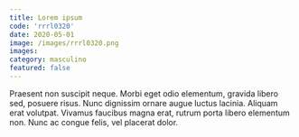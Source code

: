 ```yaml
---
title: Lorem ipsum
code: 'rrrl0320'
date: 2020-05-01
image: /images/rrrl0320.png
images:
category: masculino
featured: false
---
```


Praesent non suscipit neque. Morbi eget odio elementum, gravida libero sed, posuere risus. Nunc dignissim ornare augue luctus lacinia. Aliquam erat volutpat. Vivamus faucibus magna erat, rutrum porta libero elementum non. Nunc ac congue felis, vel placerat dolor.
